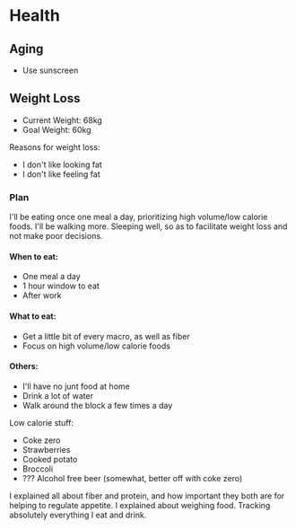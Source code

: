 # Health

## Aging

* Use sunscreen

## Weight Loss

* Current Weight: 68kg
* Goal Weight: 60kg
  
Reasons for weight loss: 
* I don't like looking fat
* I don't like feeling fat

### Plan

I'll be eating once one meal a day, prioritizing high volume/low calorie foods. I'll be walking more. Sleeping well, so as to facilitate weight loss and not make poor decisions.

#### When to eat:

* One meal a day
* 1 hour window to eat
* After work

#### What to eat:

* Get a little bit of every macro, as well as fiber
* Focus on high volume/low calorie foods

#### Others:

* I'll have no junt food at home
* Drink a lot of water
* Walk around the block a few times a day



Low calorie stuff:
* Coke zero
* Strawberries
* Cooked potato
* Broccoli
* ??? Alcohol free beer (somewhat, better off with coke zero)



I explained all about fiber and protein, and how important they both are for helping to regulate appetite. I explained about weighing food. Tracking absolutely everything I eat and drink.

